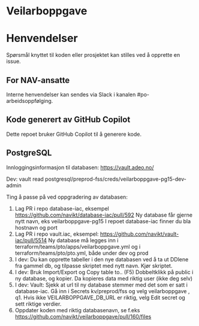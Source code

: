 Veilarboppgave
==============

# Henvendelser

Spørsmål knyttet til koden eller prosjektet kan stilles ved å opprette en issue.

## For NAV-ansatte

Interne henvendelser kan sendes via Slack i kanalen #po-arbeidsoppfølging.

## Kode generert av GitHub Copilot

Dette repoet bruker GitHub Copilot til å generere kode.
## PostgreSQL
Innloggingsinformasjon til databasen: https://vault.adeo.no/

Dev: vault read postgresql/preprod-fss/creds/veilarboppgave-pg15-dev-admin

Ting å passe på ved oppgradering av databasen:
1. Lag PR i repo database-iac, eksempel https://github.com/navikt/database-iac/pull/592 Ny database får gjerne nytt navn, eks veilarboppgave-pg15
I repoet database-iac finner du bla hostnavn og port
2. Lag PR i repo vault.iac, eksempel: https://github.com/navikt/vault-iac/pull/5514 
Ny database må legges inn i terraform/teams/pto/apps/veilarboppgave.yml og i terraform/teams/pto/pto.yml, både under dev og prod
3. I dev: Du kan opprette tabeller i den nye databasen ved å ta ut DDlene fra gammel db, og tilpasse skriptet med nytt navn. Kjør skriptet.
4. I dev: Bruk Import/Export og Copy table to.. (F5) Dobbeltklikk på public i ny database, og kopier. Da kopieres data med riktig user (ikke deg selv)
5. I dev: Vault: Sjekk at url til ny database stemmer med det som er satt i database-iac. Gå inn i Secrets kv/preprod/fss og velg veilarboppgave , q1. 
Hvis ikke VEILARBOPPGAVE_DB_URL er riktig, velg Edit secret og sett riktige verdier.
6. Oppdater koden med riktig databasenavn, se f.eks https://github.com/navikt/veilarboppgave/pull/160/files
